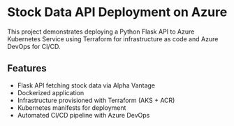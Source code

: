 # Stock Data API Deployment on Azure

This project demonstrates deploying a Python Flask API to Azure Kubernetes Service using Terraform for infrastructure as code and Azure DevOps for CI/CD.

## Features
- Flask API fetching stock data via Alpha Vantage
- Dockerized application
- Infrastructure provisioned with Terraform (AKS + ACR)
- Kubernetes manifests for deployment
- Automated CI/CD pipeline with Azure DevOps

